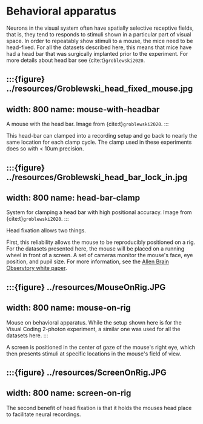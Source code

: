 # Behavioral apparatus

Neurons in the visual system often have spatially selective receptive fields,
that is, they tend to responds to stimuli shown in a particular part of visual
space. In order to repeatably show stimuli to a mouse, the mice need to be
head-fixed. For all the datasets described here, this means that mice have had a
head bar that was surgically implanted prior to the experiment. For more details
about head bar see {cite:t}`groblewski2020`.

:::{figure} ../resources/Groblewski_head_fixed_mouse.jpg
---
width: 800
name: mouse-with-headbar
---
A mouse with the head bar. Image from {cite:t}`groblewski2020`.
:::

This head-bar can clamped into a recording setup and go back to nearly the same
location for each clamp cycle. The clamp used in these experiments does so with
< 10um precision.

:::{figure} ../resources/Groblewski_head_bar_lock_in.jpg
---
width: 800
name: head-bar-clamp
---
System for clamping a head bar with high positional accuracy. Image from
{cite:t}`groblewski2020`.
:::

Head fixation allows two things.

First, this reliability allows the mouse to be reproducibly positioned on a rig.
For the datasets presented here, the mouse will be placed on a running wheel in
front of a screen. A set of cameras monitor the mouse's face, eye position, and
pupil size. For more information, see the
[Allen Brain Observtory white paper](http://help.brain-map.org/download/attachments/10616846/VisualCoding_Overview.pdf?version=5&modificationDate=1538066962631&api=v2).

:::{figure} ../resources/MouseOnRig.JPG
---
width: 800
name: mouse-on-rig
---
Mouse on behavioral apparatus. While the setup shown here is for the Visual
Coding 2-photon experiment, a similar one was used for all the datasets here.
:::

A screen is positioned in the center of gaze of the mouse's right eye, which
then presents stimuli at specific locations in the mouse's field of view.

:::{figure} ../resources/ScreenOnRig.JPG
---
width: 800
name: screen-on-rig
---

The second benefit of head fixation is that it holds the mouses head place to
facilitate neural recordings.
